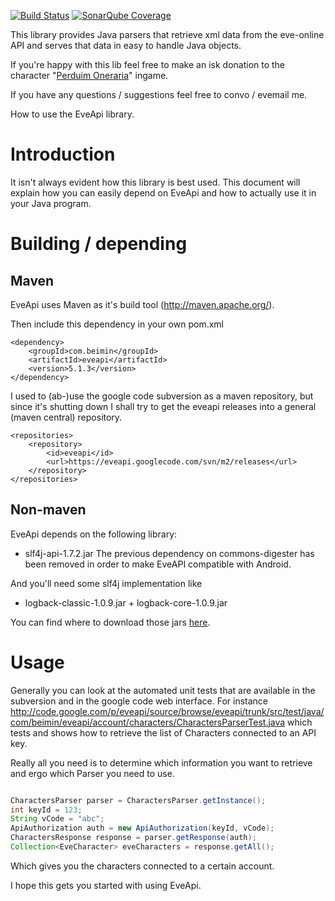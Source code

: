 [![Build Status](http://didge.my-wan.de/jenkins/job/GitHub%20eve-crest/badge/icon)](http://didge.my-wan.de/jenkins/job/GitHub%20eveapi/)
[![SonarQube Coverage](https://img.shields.io/sonar/http/sonar.qatools.ru/ru.yandex.qatools.allure:allure-core/coverage.svg)](http://didge.my-wan.de/sonar/api/resources?resource=188&depth=0&metrics=coverage&includetrends=true)


This library provides Java parsers that retrieve xml data from the eve-online API and serves that data in easy to handle Java objects.

If you're happy with this lib feel free to make an isk donation to the character "[Perduim Oneraria](https://gate.eveonline.com/Profile/Perduim%20Oneraria)" ingame.

If you have any questions / suggestions feel free to convo / evemail me.

How to use the EveApi library.

# Introduction #

It isn't always evident how this library is best used. This document will explain how you can easily depend on EveApi and how to actually use it in your Java program.


# Building / depending #
## Maven ##
EveApi uses Maven as it's build tool (http://maven.apache.org/).

Then include this dependency in your own pom.xml
```
<dependency>
    <groupId>com.beimin</groupId>
    <artifactId>eveapi</artifactId>
    <version>5.1.3</version>
</dependency>
```
I used to (ab-)use the google code subversion as a maven repository, but since it's shutting down I shall try to get the eveapi releases into a general (maven central) repository. 
```
<repositories>
    <repository>
        <id>eveapi</id>
        <url>https://eveapi.googlecode.com/svn/m2/releases</url>
    </repository>
</repositories>
```
## Non-maven ##
EveApi depends on the following library:
  * slf4j-api-1.7.2.jar
The previous dependency on commons-digester has been removed in order to make EveAPI compatible with Android.

And you'll need some slf4j implementation like
  * logback-classic-1.0.9.jar + logback-core-1.0.9.jar

You can find where to download those jars [here](http://google.com).

# Usage #
Generally you can look at the automated unit tests that are available in the subversion and in the google code web interface. For instance http://code.google.com/p/eveapi/source/browse/eveapi/trunk/src/test/java/com/beimin/eveapi/account/characters/CharactersParserTest.java which tests and shows how to retrieve the list of Characters connected to an API key.

Really all you need is to determine which information you want to retrieve and ergo which Parser you need to use.
```java

CharactersParser parser = CharactersParser.getInstance();
int keyId = 123;
String vCode = "abc";
ApiAuthorization auth = new ApiAuthorization(keyId, vCode);
CharactersResponse response = parser.getResponse(auth);
Collection<EveCharacter> eveCharacters = response.getAll();
```
Which gives you the characters connected to a certain account.

I hope this gets you started with using EveApi.
